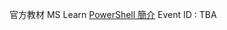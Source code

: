 官方教材 MS Learn [PowerShell 簡介](https://docs.microsoft.com/zh-tw/learn/modules/introduction-to-powershell/?wt.mc_id=checkin_13059_webpage_reactor)
Event ID : TBA